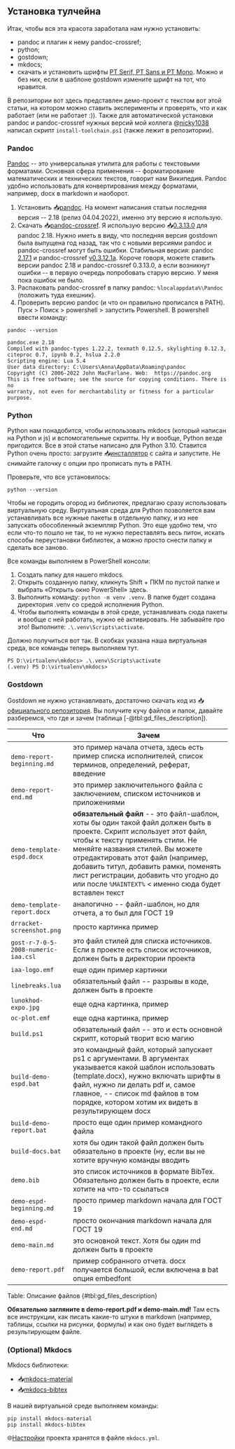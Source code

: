 ## Установка тулчейна

Итак, чтобы вся эта красота заработала нам нужно установить:

- pandoc и плагин к нему pandoc-crossref;
- python;
- gostdown;
- mkdocs;
- скачать и установить шрифты [PT Serif, PT Sans и PT Mono](https://www.paratype.ru/public/). Можно и без них, если в шаблоне gostdown измените шрифт на тот, что нравится.

В репозитории вот здесь представлен демо-проект с текстом вот этой статьи, на котором можно ставить эксперименты и проверять, что и как работает (или не работает :)). 
Также для автоматической установки pandoc и pandoc-crossref нужных версий мой коллега @[nicky1038](https://github.com/nicky1038) написал скрипт `install-toolchain.ps1` (также лежит в репозитории).

### Pandoc

[Pandoc](https://pandoc.org/) -- это универсальная утилита для работы с текстовыми форматами. Основная сфера применения -- форматирование математических и технических текстов, говорит нам Википедия. Pandoc удобно использовать для конвертирования между форматами, например, docx в markdown и наоборот.

1. Установить 📥[pandoc](https://github.com/jgm/pandoc/releases/). На момент написания статьи последняя версия -- 2.18 (релиз 04.04.2022), именно эту версию я использую.
2. Скачать 📥[pandoc-crossref](https://github.com/lierdakil/pandoc-crossref/releases). Я использую версию 📥[0.3.13.0](https://github.com/lierdakil/pandoc-crossref/releases/tag/v0.3.13.0) для pandoc 2.18. Нужно иметь в виду, что последняя версия gostdown была выпущена год назад, так что с новыми версиями pandoc и pandoc-crossref могут быть ошибки. Стабильная версия: pandoc [2.17.1](https://github.com/jgm/pandoc/releases/tag/2.17.1) и pandoc-crossref [v0.3.12.1a](https://github.com/lierdakil/pandoc-crossref/releases/tag/v0.3.12.1a). Короче говоря, можете ставить версии pandoc 2.18 и pandoc-crossref 0.3.13.0, а если возникнут ошибки -- в первую очередь попробовать старую версию. У меня пока ошибок не было.
3. Распаковать pandoc-crossref в папку pandoc: `%localappdata%\Pandoc` (положить туда exeшник).
4. Проверить версию pandoс (и что он правильно прописался в PATH). Пуск > Поиск > powershell > запустить Powershell. В powershell ввести команду:

```console
pandoc --version

pandoc.exe 2.18
Compiled with pandoc-types 1.22.2, texmath 0.12.5, skylighting 0.12.3,
citeproc 0.7, ipynb 0.2, hslua 2.2.0
Scripting engine: Lua 5.4
User data directory: C:\Users\Anna\AppData\Roaming\pandoc
Copyright (C) 2006-2022 John MacFarlane. Web:  https://pandoc.org
This is free software; see the source for copying conditions. There is no
warranty, not even for merchantability or fitness for a particular purpose.
```

### Python

Python нам понадобится, чтобы использовать mkdocs (который написан на Python и js) и вспомогательные скрипты. Ну и вообще, Python везде пригодится. Все в этой статье написано для Python 3.10.
Ставится Python очень просто: загрузите 📥[инсталлятор](https://www.python.org/downloads/) с сайта и запустите. Не снимайте галочку с опции про прописать путь в PATH.

Проверьте, что все установилось:

```console
python --version
```

Чтобы не городить огород из библиотек, предлагаю сразу использовать виртуальную среду. Виртуальная среда для Python позволяется вам устанавливать все нужные пакеты в отдельную папку, и из нее запускать обособленный экземпляр Python. Это еще удобно тем, что если что-то пошло не так, то не нужно переставлять весь питон, искать способы переустановки библиотек, а можно просто снести папку и сделать все заново.

Все команды выполняем в PowerShell консоли:

1. Создать папку для нашего mkdocs.
2. Открыть созданную папку, кликнуть Shift + ПКМ по пустой папке и выбрать «Открыть окно PowerShell» здесь.
3. Выполнить команду: `python -m venv .venv`. В папке будет создана директория .venv со средой исполнения Python.
4. Чтобы выполнять команды в этой среде, устанавливать сюда пакеты и вообще с ней работать, нужно её активировать. Не забывайте про это! Выполните: `.\.venv\Scripts\activate`.

Должно получиться вот так. В скобках указана наша виртуальная среда, все команды теперь выполняем тут.

```console
PS D:\virtualenv\mkdocs> .\.venv\Scripts\activate
(.venv) PS D:\virtualenv\mkdocs>
```

### Gostdown

Gostdown не нужно устанавливать, достаточно скачать код из 📥[официального репозитория](https://gitlab.iaaras.ru/iaaras/gostdown).
Вы получите кучу файлов и папок, давайте разберемся, что где и зачем (таблица [-@tbl:gd_files_description]).

| Что | Зачем |
| -----| ----- |
|`demo-report-beginning.md`|это пример начала отчета, здесь есть пример списка исполнителей, список терминов, определений, реферат, введение|
|`demo-report-end.md`|это пример заключительного файла с заключением, списком источников и приложениями|
|`demo-template-espd.docx`|**обязательный файл** -- это файл-шаблон, хоты бы один такой файл должен быть в проекте. Скрипт использует этот файл, чтобы к тексту применять стили. Не меняйте названия стилей. Вы можете отредактировать этот файл (например, добавить титул, добавить рамки, поменять лист регистрации, добавить что угодно до или после `%MAINTEXT%` < именно сюда будет вставлен текст|
|`demo-template-report.docx`|аналогично -- файл-шаблон, но для отчета, а то был для ГОСТ 19|
|`drracket-screenshot.png`|просто картинка пример|
|`gost-r-7-0-5-2008-numeric-iaa.csl`|это файл стилей для списка источников. Если в проекте есть список источников, должен быть в директории проекта|
|`iaa-logo.emf`|еще один пример картинки|
|`linebreaks.lua`|обязательный файл -- разрывы в коде, должен быть в проекте|
|`lunokhod-expo.jpg`|еще одна картинка, пример|
|`oc-plot.emf`|еще одна картинка, пример|
|`build.ps1`|обязательный файл -- это и есть основной скрипт, который творит всю магию|
|`build-demo-espd.bat`|это командный файл, который запускает ps1 с аргументами. В аргументах указывается какой шаблон использовать (template.docx), нужно включать шрифты в файл, нужно ли делать pdf и, самое главное, -- список md файлов в том порядке, котором хотим их видеть в результирующем docx|
|`build-demo-report.bat`|просто еще один пример командного файла|
|`build-docs.bat`|хотя бы один такой файл должен быть обязательно в проекте (ну, если вы не хотите вручную команды вводить|
|`demo.bib`|это список источников в формате BibTex. Обязательно должен быть в проекте, если хотите на что-то ссылаться|
|`demo-espd-beginning.md`|просто пример markdown начала для ГОСТ 19|
|`demo-espd-end.md`|просто окончания markdown начала для ГОСТ 19|
|`demo-main.md`|это основной текст. Хотя бы один md должен быть в проекте|
|`demo-report.pdf`|пример собранного отчета. docx получается большой, если включена в bat опция embedfont|

Table: Описание файлов {#tbl:gd_files_description}

**Обязательно загляните в demo-report.pdf и demo-main.md!** Там есть все инструкции, как писать какие-то штуки в markdown (например, таблицы, ссылки на рисунки, формулы) и как оно будет выглядеть в результирующем файле.

### (Optional) Mkdocs

Mkdocs библиотеки:

- 📥[mkdocs-material](https://squidfunk.github.io/mkdocs-material/getting-started/)
- 📥[mkdocs-bibtex](https://pypi.org/project/mkdocs-bibtex/)

В нашей виртуальной среде выполняем команды:

```console
pip install mkdocs-material
pip install mkdocs-bibtex
```

🌐[Настройки](https://squidfunk.github.io/mkdocs-material/creating-your-site/#configuration) проекта хранятся в файле `mkdocs.yml`.
